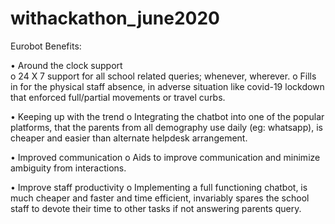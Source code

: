 # withackathon_june2020
Eurobot Benefits:

•	Around the clock support <br>
o	 24 X 7 support for all school related queries; whenever, wherever.
o	Fills in for the physical staff absence, in adverse situation like covid-19 lockdown that enforced full/partial movements or travel curbs.

•	Keeping up with the trend
o	Integrating  the chatbot into one of the popular platforms, that the parents from all demography use daily (eg:  whatsapp), is cheaper and easier than alternate helpdesk arrangement.

•	Improved communication 
o	Aids to improve communication and minimize ambiguity from interactions.

•	Improve staff productivity
o	Implementing a full functioning chatbot, is much cheaper and faster and time efficient, invariably spares the school staff to devote their time to other tasks if not answering parents query.
